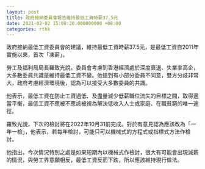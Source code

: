 ```yaml
---
layout: post
title: 政府接納委員會報告維持最低工資時薪37.5元
date: 2021-02-02 15:08:20.000000000 +08:00
categories: rthk
---
```


政府接納最低工資委員會的建議，維持最低工資時薪37.5元，是最低工資自2011年實施以來，首次「凍薪」。

勞工及福利局局長羅致光說，委員會考慮到香港經濟處於深度衰退、失業率高企，大多數委員共識是維持最低工資不變。他提到有小部分委員不同意，雙方分歧非常大，政府考慮經濟環境後，認為可以接受大多數委員的共識。

他表示，最低工資在防止工資過低、及盡量減少低薪職位流失的目標之間，取得適當平衡，最低工資不應被不應該被視為解決低收入人士或家庭、在職貧窮的唯一途徑。

羅致光說，下次的檢討將在2022年10月31前完成。對於有意見認為應該改為「一年一檢」，他表示，若每年檢討，可能只可以機械式的方程式或指標式方法作檢討。

他指出，今次情況特別之處是如果短期內以機械式作檢討，很大有可能會出現減薪的情況，與勞工界意願相反，最低工資反而下跌，所以應該維持現行做法。
